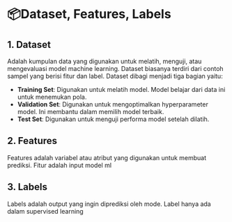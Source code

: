 # 📦Dataset, Features, Labels 

## 1. Dataset
Adalah kumpulan data yang digunakan untuk melatih, menguji, atau mengevaluasi model machine learning. Dataset biasanya terdiri dari contoh sampel yang berisi fitur dan label. 
Dataset dibagi menjadi tiga bagian yaitu:
- **Training Set**: Digunakan untuk melatih model. Model belajar dari data ini untuk menemukan pola.
- **Validation Set**: Digunakan untuk mengoptimalkan hyperparameter model. Ini membantu dalam memilih model terbaik.
- **Test Set**: Digunakan untuk menguji performa model setelah dilatih.

## 2. Features
Features adalah variabel atau atribut yang digunakan untuk membuat prediksi. Fitur adalah input model ml

## 3. Labels
Labels adalah output yang ingin diprediksi oleh mode. Label hanya ada dalam supervised learning